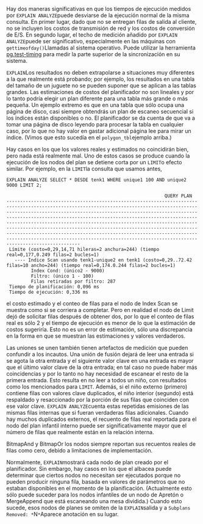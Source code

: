 Hay dos maneras significativas en que los tiempos de ejecución medidos por  `EXPLAIN ANALYZE`puede desviarse de la ejecución normal de la misma consulta. En primer lugar, dado que no se entregan filas de salida al cliente, no se incluyen los  costos de transmisión de red y los costos de conversión de E/S. En  segundo lugar, el techo de medición añadido por  `EXPLAIN ANALYZE`puede ser significativo, especialmente en las máquinas con  `gettimeofday()`Llamadas al sistema operativo. Puede utilizar la herramienta [pg.test-timing](https://www.postgresql.org/docs/current/pgtesttiming.html) para medir la parte superior de la sincronización en su sistema.

 `EXPLAIN`Los resultados no deben extrapolarse a situaciones muy diferentes a la que  realmente está probando; por ejemplo, los resultados en una tabla del  tamaño de un juguete no se pueden suponer que se aplican a las tablas  grandes. Las estimaciones de costos del planificador no son lineales y  por lo tanto podría elegir un plan diferente para una tabla más grande o más pequeña. Un ejemplo extremo es que en una tabla que sólo ocupa una  página de disco, casi siempre obtendrás un plan de escaneo secuencial si los índices están disponibles o no. El planificador se da cuenta de que va a tomar una página de disco leyendo para procesar la tabla en  cualquier caso, por lo que no hay valor en gastar adicional página lee  para mirar un índice. (Vimos que esto sucedía en el  `polygon_tbl`ejemplo arriba.)

Hay casos en los que los valores reales y estimados no  coincidirán bien, pero nada está realmente mal. Uno de estos casos se  produce cuando la ejecución de los nodos del plan se detiene corta por  un  `LIMIT`o efecto similar. Por ejemplo, en la  `LIMIT`la consulta que usamos antes,

```
EXPLAIN ANALYZE SELECT * DESDE tenk1 WHERE unique1 100 AND unique2 9000 LIMIT 2;

                                                          QUERY PLAN
-----------------------------------------------------------------------------------------------------------------------------------------------------------------------------------------------------------------------------------------------------------------------------------------------------------------------------------------------------------------------------------------------------------------------------------------------------------------------------------------------------------------------------------------------------------------------------------------------------------
 Límite (costo=0,29,14,71 hileras=2 anchura=244) (tiempo real=0,177,0.249 filas=2 bucles=1)
   ---- Indice Scan usando tenk1-unique2 en tenk1 (costo=0,29..72.42 filas=10 ancho=244) (tiempo real=0,174.0.244 filas=2 bucles=1)
         Index Cond: (único2 - 9000)
         Filtro: (único 1 - 100)
         Filas retiradas por filtro: 287
 Tiempo de planificación: 0,096 ms
 Tiempo de ejecución: 0,336 ms
```

el costo estimado y el conteo de filas para el nodo de Index Scan se muestra como si se corriera a completar. Pero en realidad el nodo de Limit dejó de solicitar filas después de obtener dos, por lo que el  conteo de filas real es sólo 2 y el tiempo de ejecución es menor de lo  que la estimación de costos sugeriría. Esto no es un error de  estimación, sólo una discrepancia en la forma en que se muestran las  estimaciones y valores verdaderos.

Las uniones se unen también tienen artefactos de medición que  pueden confundir a los incautos. Una unión de fusión dejará de leer una  entrada si se agota la otra entrada y el siguiente valor clave en una  entrada es mayor que el último valor clave de la otra entrada; en tal  caso no puede haber más coincidencias y por lo tanto no hay necesidad de escanear el resto de la primera entrada. Esto resulta en no leer a  todos un niño, con resultados como los mencionados para `LIMIT`. Además, si el niño externo (primero) contiene filas con valores clave  duplicados, el niño interior (segundo) está respaldado y resaccionado  por la porción de sus filas que coinciden con ese valor clave.  `EXPLAIN ANALYZE`cuenta estas repetidas emisiones de las mismas filas internas que si fueran  verdaderas filas adicionales. Cuando hay muchos duplicados externos, el  recuento de filas real reportada para el nodo del plan infantil interno  puede ser significativamente mayor que el número de filas que realmente  están en la relación interna.

BitmapAnd y BitmapOr los nodos siempre reportan sus recuentos  reales de filas como cero, debido a limitaciones de implementación.

Normalmente,  `EXPLAIN`mostrará cada nodo de plan creado por el planificador. Sin embargo, hay casos en los que el albacea puede determinar que ciertos nodos no necesitan ser  ejecutados porque no pueden producir ninguna fila, basada en valores de  parámetros que no estaban disponibles en el momento de la planificación. (Actualmente esto sólo puede suceder para los nodos infantiles de un  nodo de Apretón o MergeAppend que está escaneando una mesa dividida.)  Cuando esto sucede, esos nodos de planes se omiten de la  `EXPLAIN`salida y a  `Subplans Removed: *`N`*`Aparece anotación en su lugar.
